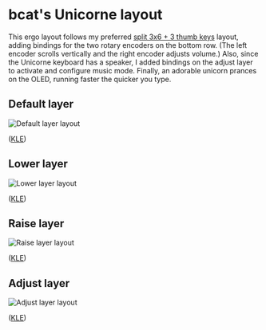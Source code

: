 # bcat's Unicorne layout

This ergo layout follows my preferred [split 3x6 + 3 thumb
keys](/layouts/split_3x6_3/bcat) layout, adding bindings for the two rotary
encoders on the bottom row. (The left encoder scrolls vertically and the right
encoder adjusts volume.) Also, since the Unicorne keyboard has a speaker, I
added bindings on the adjust layer to activate and configure music mode.
Finally, an adorable unicorn prances on the OLED, running faster the quicker you
type.

## Default layer

![Default layer layout](https://i.imgur.com/Max5R0T.png)

([KLE](http://www.keyboard-layout-editor.com/#/gists/b6d0b16a913e7d1faeafc9fc751c413f))

## Lower layer

![Lower layer layout](https://i.imgur.com/E8Cfowc.png)

([KLE](http://www.keyboard-layout-editor.com/#/gists/99dd65d3b857a272be7a1804b20bc266))

## Raise layer

![Raise layer layout](https://i.imgur.com/KomdMyB.png)

([KLE](http://www.keyboard-layout-editor.com/#/gists/cf9e899867763dc45b65917ce4cf93ff))

## Adjust layer

![Adjust layer layout](https://i.imgur.com/EtshZbn.png)

([KLE](http://www.keyboard-layout-editor.com/#/gists/7eb0f1c437169f30cc18eac271ad2302))
